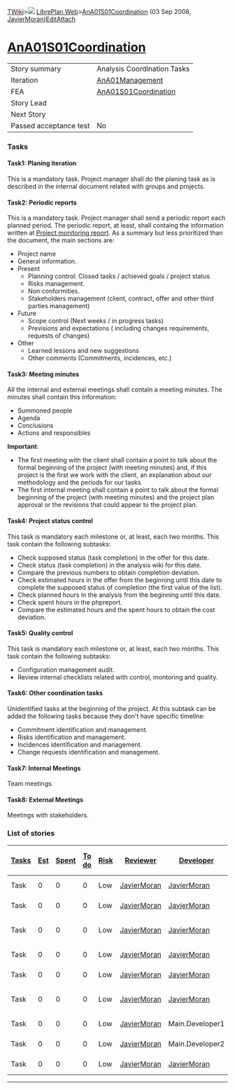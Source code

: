 [TWiki](Main_WebHome)&gt;![](/twiki/pub/TWiki/TWikiDocGraphics/web-bg-small.gif) [LibrePlan Web](LibrePlan_WebHome)&gt;[AnA01S01Coordination](LibrePlan_AnA01S01Coordination "Topic revision: 3 (03 Sep 2008 - 07:51:42)") (03 Sep 2008, [JavierMoran](Main_JavierMoran))[Edit](LibrePlan_AnA01S01Coordination?t=1520344117 "Edit this topic text")[Attach](/twiki/bin/attach/LibrePlan/AnA01S01Coordination "Attach an image or document to this topic")  

 [AnA01S01Coordination](LibrePlan_AnA01S01Coordination)
=======================================================

|                        |                                                        |
|------------------------|--------------------------------------------------------|
| Story summary          | Analysis Coordination Tasks                            |
| Iteration              | [AnA01Management](LibrePlan_AnA01Management)           |
| FEA                    | [AnA01S01Coordination](LibrePlan_AnA01S01Coordination) |
| Story Lead             |                                                        |
| Next Story             |                                                        |
| Passed acceptance test | No                                                     |

###  Tasks

####  Task1: Planing iteration

This is a mandatory task. Project manager shall do the planing task as is described in the internal document related with groups and projects.

####  Task2: Periodic reports

This is a mandatory task. Project manager shall send a periodic report each planned period. The periodic report, at least, shall containg the information written at [Project monitoring report](https://intranet.igalia.com/twiki/bin/view/Prepartner/DocumentoDeSeguimientoDeProyectos). As a summary but less prioritized than the document, the main sections are:

-   Project name
-   General information.
-   Present
    -   Planning control: Closed tasks / achieved goals / project status
    -   Risks management.
    -   Non conformities.
    -   Stakeholders management (client, contract, offer and other third parties management)
-   Future
    -   Scope control (Next weeks / in progress tasks)
    -   Previsions and expectations ( including changes requirements, requests of changes)
-   Other
    -   Learned lessons and new suggestions
    -   Other comments (Commitments, incidences, etc.)

####  Task3: Meeting minutes

All the internal and external meetings shall contain a meeting minutes. The minutes shall contain this information:

-   Summoned people
-   Agenda
-   Conclusions
-   Actions and responsibles

**Important**:

-   The first meeting with the client shall contain a point to talk about the formal beginning of the project (with meeting minutes) and, if this project is the first we work with the client, an explanation about our methodology and the periods for our tasks.
-   The first internal meeting shall contain a point to talk about the formal beginning of the project (with meeting minutes) and the project plan approval or the revisions that could appear to the project plan.

####  Task4: Project status control

This task is mandatory each milestone or, at least, each two months. This task contain the following subtasks:

-   Check supposed status (task completion) in the offer for this date.
-   Check status (task completion) in the analysis wiki for this date.
-   Compare the previous numbers to obtain completion deviation.
-   Check estimated hours in the offer from the beginning until this date to complete the supposed status of completion (the first value of the list).
-   Check planned hours in the analysis from the beginning until this date.
-   Check spent hours in the phpreport.
-   Compare the estimated hours and the spent hours to obtain the cost deviation.

####  Task5: Quality control

This task is mandatory each milestone or, at least, each two months. This task contain the following subtasks:

-   Configuration management audit.
-   Review internal checklists related with control, montoring and quality.

####  Task6: Other coordination tasks

Unidentified tasks at the beginning of the project. At this subtask can be added the following tasks because they don't have specific timeline:

-   Commitment identification and management.
-   Risks identification and management.
-   Incidences identification and management.
-   Change requests identification and management.

####  Task7: Internal Meetings

Team meetings.

####  Task8: External Meetings

Meetings with stakeholders.

###  List of stories

| [Tasks](LibrePlan_AnA01S01Coordination?sortcol=0;table=2;up=0#sorted_table "Sort by this column") | [Est](LibrePlan_AnA01S01Coordination?sortcol=1;table=2;up=0#sorted_table "Sort by this column") | [Spent](LibrePlan_AnA01S01Coordination?sortcol=2;table=2;up=0#sorted_table "Sort by this column") | [To do](LibrePlan_AnA01S01Coordination?sortcol=3;table=2;up=0#sorted_table "Sort by this column") | [Risk](LibrePlan_AnA01S01Coordination?sortcol=4;table=2;up=0#sorted_table "Sort by this column") | [Reviewer](LibrePlan_AnA01S01Coordination?sortcol=5;table=2;up=0#sorted_table "Sort by this column") | [Developer](LibrePlan_AnA01S01Coordination?sortcol=6;table=2;up=0#sorted_table "Sort by this column") | [Task Name](LibrePlan_AnA01S01Coordination?sortcol=7;table=2;up=0#sorted_table "Sort by this column") | [Start Date](LibrePlan_AnA01S01Coordination?sortcol=8;table=2;up=0#sorted_table "Sort by this column") | [Est End Date](LibrePlan_AnA01S01Coordination?sortcol=9;table=2;up=0#sorted_table "Sort by this column") | [End Date](LibrePlan_AnA01S01Coordination?sortcol=10;table=2;up=0#sorted_table "Sort by this column") |
|---------------------------------------------------------------------------------------------------|-------------------------------------------------------------------------------------------------|---------------------------------------------------------------------------------------------------|---------------------------------------------------------------------------------------------------|--------------------------------------------------------------------------------------------------|------------------------------------------------------------------------------------------------------|-------------------------------------------------------------------------------------------------------|-------------------------------------------------------------------------------------------------------|--------------------------------------------------------------------------------------------------------|----------------------------------------------------------------------------------------------------------|-------------------------------------------------------------------------------------------------------|
| Task                                                                                              | 0                                                                                               | 0                                                                                                 | 0                                                                                                 | Low                                                                                              | [JavierMoran](Main_JavierMoran)                                                                      | [JavierMoran](Main_JavierMoran)                                                                       | [Planing iteration](LibrePlan_AnA01S01Coordination#TasK1)                                             |                                                                                                        |                                                                                                          |                                                                                                       |
| Task                                                                                              | 0                                                                                               | 0                                                                                                 | 0                                                                                                 | Low                                                                                              | [JavierMoran](Main_JavierMoran)                                                                      | [JavierMoran](Main_JavierMoran)                                                                       | [Weekly reports](LibrePlan_AnA01S01Coordination#TasK2)                                                |                                                                                                        |                                                                                                          |                                                                                                       |
| Task                                                                                              | 0                                                                                               | 0                                                                                                 | 0                                                                                                 | Low                                                                                              | [JavierMoran](Main_JavierMoran)                                                                      | [JavierMoran](Main_JavierMoran)                                                                       | [Project status control](LibrePlan_AnA01S01Coordination#TasK3)                                        |                                                                                                        |                                                                                                          |                                                                                                       |
| Task                                                                                              | 0                                                                                               | 0                                                                                                 | 0                                                                                                 | Low                                                                                              | [JavierMoran](Main_JavierMoran)                                                                      | [JavierMoran](Main_JavierMoran)                                                                       | [Quality control](LibrePlan_AnA01S01Coordination#TasK4)                                               |                                                                                                        |                                                                                                          |                                                                                                       |
| Task                                                                                              | 0                                                                                               | 0                                                                                                 | 0                                                                                                 | Low                                                                                              | [JavierMoran](Main_JavierMoran)                                                                      | [JavierMoran](Main_JavierMoran)                                                                       | [Meetings minutes](LibrePlan_AnA01S01Coordination#TasK5)                                              |                                                                                                        |                                                                                                          |                                                                                                       |
| Task                                                                                              | 0                                                                                               | 0                                                                                                 | 0                                                                                                 | Low                                                                                              | [JavierMoran](Main_JavierMoran)                                                                      | [JavierMoran](Main_JavierMoran)                                                                       | [Other coordination tasks](LibrePlan_AnA01S01Coordination#TasK6)                                      |                                                                                                        |                                                                                                          |                                                                                                       |
| Task                                                                                              | 0                                                                                               | 0                                                                                                 | 0                                                                                                 | Low                                                                                              | [JavierMoran](Main_JavierMoran)                                                                      | Main.Developer1                                                                                       | [Internal meetings](LibrePlan_AnA01S01Coordination#TasK7)                                             |                                                                                                        |                                                                                                          |                                                                                                       |
| Task                                                                                              | 0                                                                                               | 0                                                                                                 | 0                                                                                                 | Low                                                                                              | [JavierMoran](Main_JavierMoran)                                                                      | Main.Developer2                                                                                       | [Internal meetings](LibrePlan_AnA01S01Coordination#TasK7)                                             |                                                                                                        |                                                                                                          |                                                                                                       |
| Task                                                                                              | 0                                                                                               | 0                                                                                                 | 0                                                                                                 | Low                                                                                              | [JavierMoran](Main_JavierMoran)                                                                      | [JavierMoran](Main_JavierMoran)                                                                       | [External meetings](LibrePlan_AnA01S01Coordination#TasK8)                                             |                                                                                                        |                                                                                                          |                                                                                                       |

------------------------------------------------------------------------
